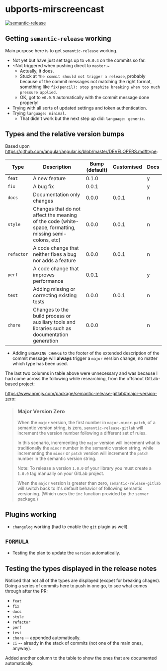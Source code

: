 # ubports-mirscreencast

[![semantic-release](https://img.shields.io/badge/%20%20%F0%9F%93%A6%F0%9F%9A%80-semantic--release-e10079.svg)](https://github.com/semantic-release/semantic-release)

## Getting `semantic-release` working

Main purpose here is to get `semantic-release` working.

* Not yet but have just set tags up to `v0.0.4` on the commits so far.
* ~Not triggered when pushing direct to `master`.~
    * Actually, it does.
    * Stuck at `The commit should not trigger a release`, probably because of the commit messages not matching the right format, something like `fix(pencil): stop graphite breaking when too much pressure applied`.
    * OK, got to `v0.0.5` automatically with the commit message done properly!
* Trying with all sorts of updated settings and token authentication.
* Trying `language: minimal`.
    * That didn't work but the next step up did: `language: generic`.

## Types and the relative version bumps

Based upon https://github.com/angular/angular.js/blob/master/DEVELOPERS.md#type:

Type|Description|Bump (default)|Customised|Docs
-----|-----|-----|-----|-----
`feat`|A new feature|0.1.0||y
`fix`|A bug fix|0.0.1||y
`docs`|Documentation only changes|0.0.0|0.0.1|n
`style`|Changes that do not affect the meaning of the code (white-space, formatting, missing semi-colons, etc)|0.0.0|0.0.1|n
`refactor`|A code change that neither fixes a bug nor adds a feature|0.0.0|0.0.1|n
`perf`|A code change that improves performance|0.0.1||y
`test`|Adding missing or correcting existing tests|0.0.0|0.0.1|n
`chore`|Changes to the build process or auxiliary tools and libraries such as documentation generation|0.0.0||n

* Adding `BREAKING CHANGE` to the footer of the extended description of the commit message will **always** trigger a `major` version change, no matter which type has been used.

The last two columns in table above were unnecessary and was because I had come across the following while researching, from the offshoot GitLab-based project:

https://www.npmjs.com/package/semantic-release-gitlab#major-version-zero:

> ### Major Version Zero
> 
> When the `major` version, the first number in `major.minor.patch`, of a semantic version string, is zero, `semantic-release-gitlab` will increment the version number following a different set of rules.
> 
> In this scenario, incrementing the `major` version will increment what is traditionally the `minor` number in the semantic version string, while incrementing the `minor` or `patch` version will increment the `patch` number in the semantic version string.
> 
> Note: To release a version `1.0.0` of your library you must create a `1.0.0` tag manually on your GitLab project.
> 
> When the `major` version is greater than zero, `semantic-release-gitlab` will switch back to it's default behavior of following semantic versioning. (Which uses the `inc` function provided by the `semver` package.)

## Plugins working

* `changelog` working (had to enable the `git` plugin as well).

## `FORMULA`

* Testing the plan to update the `version` automatically.

## Testing the types displayed in the release notes

Noticed that not all of the types are displayed (excpet for breaking chages).
Doing a series of commits here to push in one go, to see what comes through after the PR:

* `feat`
* `fix`
* `docs`
* `style`
* `refactor`
* `perf`
* `test`
* `chore` -- appended automatically.
* `ci` -- already in the stack of commits (not one of the main ones, anyway).

Added another column to the table to show the ones that are documented automatically.
